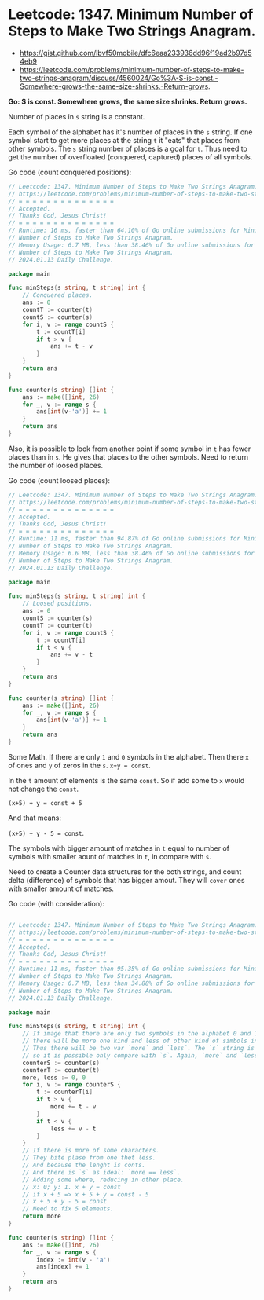 # Leetcode: 1347. Minimum Number of Steps to Make Two Strings Anagram.

- https://gist.github.com/lbvf50mobile/dfc6eaa233936dd96f19ad2b97d54eb9
- https://leetcode.com/problems/minimum-number-of-steps-to-make-two-strings-anagram/discuss/4560024/Go%3A-S-is-const.-Somewhere-grows-the-same-size-shrinks.-Return-grows.

**Go: S is const. Somewhere grows, the same size shrinks. Return grows.**

Number of places in `s` string is a constant.

Each symbol of the alphabet has it's number of places in the `s` string. If
one symbol start to get more places at the string `t` it "eats" that places
from other symbols. The `s` string number of places is a goal for `t`. Thus
need to get the number of overfloated (conquered, captured) places of all
symbols. 

Go code (count conquered positions):
```Go
// Leetcode: 1347. Minimum Number of Steps to Make Two Strings Anagram.
// https://leetcode.com/problems/minimum-number-of-steps-to-make-two-strings-anagram/
// = = = = = = = = = = = = = =
// Accepted.
// Thanks God, Jesus Christ!
// = = = = = = = = = = = = = =
// Runtime: 16 ms, faster than 64.10% of Go online submissions for Minimum
// Number of Steps to Make Two Strings Anagram.
// Memory Usage: 6.7 MB, less than 38.46% of Go online submissions for Minimum
// Number of Steps to Make Two Strings Anagram.
// 2024.01.13 Daily Challenge.

package main

func minSteps(s string, t string) int {
	// Conquered places.
	ans := 0
	countT := counter(t)
	countS := counter(s)
	for i, v := range countS {
		t := countT[i]
		if t > v {
			ans += t - v
		}
	}
	return ans
}

func counter(s string) []int {
	ans := make([]int, 26)
	for _, v := range s {
		ans[int(v-'a')] += 1
	}
	return ans
}
```

Also, it is possible to look from another point if some symbol in `t` has
fewer places than in `s`. He gives that places to the other symbols. Need to
return the number of loosed places.

Go code (count loosed places):
```Go
// Leetcode: 1347. Minimum Number of Steps to Make Two Strings Anagram.
// https://leetcode.com/problems/minimum-number-of-steps-to-make-two-strings-anagram/
// = = = = = = = = = = = = = =
// Accepted.
// Thanks God, Jesus Christ!
// = = = = = = = = = = = = = =
// Runtime: 11 ms, faster than 94.87% of Go online submissions for Minimum
// Number of Steps to Make Two Strings Anagram.
// Memory Usage: 6.6 MB, less than 38.46% of Go online submissions for Minimum
// Number of Steps to Make Two Strings Anagram.
// 2024.01.13 Daily Challenge.

package main

func minSteps(s string, t string) int {
	// Loosed positions.
	ans := 0
	countS := counter(s)
	countT := counter(t)
	for i, v := range countS {
		t := countT[i]
		if t < v {
			ans += v - t
		}
	}
	return ans
}

func counter(s string) []int {
	ans := make([]int, 26)
	for _, v := range s {
		ans[int(v-'a')] += 1
	}
	return ans
}
```

Some Math. If there are only `1` and `0` symbols in the alphabet. Then there
`x` of ones and `y` of zeros in the `s`. `x+y = const`.

In the `t` amount of elements is the same `const`. So if add some to `x` would
not change the `const`.

`(x+5) + y = const + 5`

And that means:

`(x+5) + y - 5 = const`.

The symbols with bigger amount of matches in `t` equal to number of symbols
with smaller aount of matches in `t`, in compare with `s`.

Need to create a Counter data structures for the both strings, and count delta
(difference) of symbols that has bigger amout. They will `cover` ones with
smaller amount of matches.

Go code (with consideration):
```Go

// Leetcode: 1347. Minimum Number of Steps to Make Two Strings Anagram.
// https://leetcode.com/problems/minimum-number-of-steps-to-make-two-strings-anagram/
// = = = = = = = = = = = = = =
// Accepted.
// Thanks God, Jesus Christ!
// = = = = = = = = = = = = = =
// Runtime: 11 ms, faster than 95.35% of Go online submissions for Minimum
// Number of Steps to Make Two Strings Anagram.
// Memory Usage: 6.7 MB, less than 34.88% of Go online submissions for Minimum
// Number of Steps to Make Two Strings Anagram.
// 2024.01.13 Daily Challenge.

package main

func minSteps(s string, t string) int {
	// If image that there are only two symbols in the alphabet 0 and 1,
	// there will be more one kind and less of other kind of simbols in `t`.
	// Thus there will be two var `more` and `less`. The `s` string is const,
	// so it is possible only compare with `s`. Again, `more` and `less`.
	counterS := counter(s)
	counterT := counter(t)
	more, less := 0, 0
	for i, v := range counterS {
		t := counterT[i]
		if t > v {
			more += t - v
		}
		if t < v {
			less += v - t
		}
	}
	// If there is more of some characters.
	// They bite plase from one thet less.
	// And because the lenght is conts.
	// And there is `s` as ideal: `more == less`.
	// Adding some where, reducing in other place.
	// x: 0; y: 1. x + y = const
	// if x + 5 => x + 5 + y = const - 5
	// x + 5 + y - 5 = const
	// Need to fix 5 elements.
	return more
}

func counter(s string) []int {
	ans := make([]int, 26)
	for _, v := range s {
		index := int(v - 'a')
		ans[index] += 1
	}
	return ans
}
```


